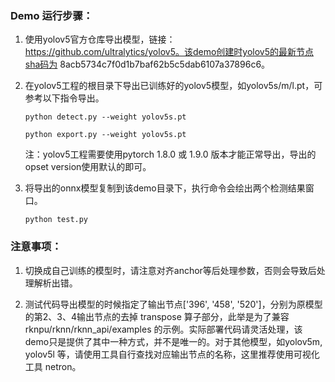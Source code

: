 ### Demo 运行步骤：

1. 使用yolov5官方仓库导出模型，链接：https://github.com/ultralytics/yolov5。该demo创建时yolov5的最新节点sha码为 8acb5734c7f0d1b7baf62b5c5dab6107a37896c6。

2. 在yolov5工程的根目录下导出已训练好的yolov5模型，如yolov5s/m/l.pt，可参考以下指令导出。

   `python detect.py --weight yolov5s.pt`

   `python export.py --weight yolov5s.pt`

   注：yolov5工程需要使用pytorch 1.8.0 或 1.9.0 版本才能正常导出，导出的opset version使用默认的即可。

3. 将导出的onnx模型复制到该demo目录下，执行命令会绘出两个检测结果窗口。

   `python test.py`

   

### 注意事项：

1. 切换成自己训练的模型时，请注意对齐anchor等后处理参数，否则会导致后处理解析出错。

2. 测试代码导出模型的时候指定了输出节点['396', '458', '520']，分别为原模型的第2、3、4输出节点的去掉 transpose 算子部分，此举是为了兼容 rknpu/rknn/rknn_api/examples 的示例。实际部署代码请灵活处理，该demo只是提供了其中一种方式，并不是唯一的。对于其他模型，如yolov5m, yolov5l 等，请使用工具自行查找对应输出节点的名称，这里推荐使用可视化工具 netron。 

   

